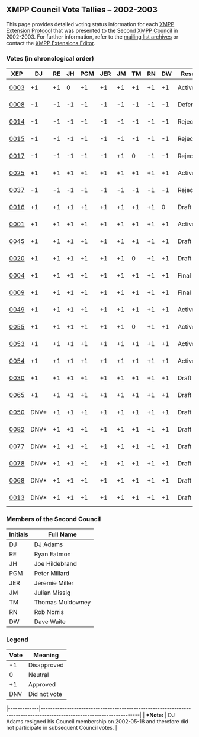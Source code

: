 XMPP Council Vote Tallies – 2002-2003
-------------------------------------

This page provides detailed voting status information for each [XMPP Extension Protocol] that was presented to the Second [XMPP Council] in 2002-2003. For further information, refer to the [mailing list archives] or contact the [XMPP Extensions Editor].

### Votes (in chronological order)

| XEP    | DJ  | RE  | JH  | PGM | JER | JM  | TM  | RN  | DW  | Result   | Date       |
|--------|-----|-----|-----|-----|-----|-----|-----|-----|-----|----------|------------|
| [0003] | +1  | +1  | 0   | +1  | +1  | +1  | +1  | +1  | +1  | Active   | 2002-10-15 |
| [0008] | -1  | -1  | -1  | -1  | -1  | -1  | -1  | -1  | -1  | Deferred | 2002-10-15 |
| [0014] | -1  | -1  | -1  | -1  | -1  | -1  | -1  | -1  | -1  | Rejected | 2002-10-15 |
| [0015] | -1  | -1  | -1  | -1  | -1  | -1  | -1  | -1  | -1  | Rejected | 2002-10-15 |
| [0017] | -1  | -1  | -1  | -1  | -1  | +1  | 0   | -1  | -1  | Rejected | 2002-10-15 |
| [0025] | +1  | +1  | +1  | +1  | +1  | +1  | +1  | +1  | +1  | Active   | 2002-10-15 |
| [0037] | -1  | -1  | -1  | -1  | -1  | -1  | -1  | -1  | -1  | Rejected | 2002-10-15 |
| [0016] | +1  | +1  | +1  | +1  | +1  | +1  | +1  | +1  | 0   | Draft    | 2002-10-22 |
| [0001] | +1  | +1  | +1  | +1  | +1  | +1  | +1  | +1  | +1  | Active   | 2002-11-20 |
| [0045] | +1  | +1  | +1  | +1  | +1  | +1  | +1  | +1  | +1  | Draft    | 2002-11-21 |
| [0020] | +1  | +1  | +1  | +1  | +1  | +1  | 0   | +1  | +1  | Draft  | 2002-12-06 |
| [0004] | +1  | +1  | +1  | +1  | +1  | +1  | +1  | +1  | +1  | Final  | 2002-12-09 |
| [0009] | +1  | +1  | +1  | +1  | +1  | +1  | +1  | +1  | +1  | Final  | 2002-12-09 |
| [0049] | +1  | +1  | +1  | +1  | +1  | +1  | +1  | +1  | +1  | Active | 2003-01-09 |
| [0055] | +1  | +1  | +1  | +1  | +1  | +1  | 0   | +1  | +1  | Active | 2003-01-09 |
| [0053] | +1  | +1  | +1  | +1  | +1  | +1  | +1  | +1  | +1  | Active | 2003-03-20 |
| [0054] | +1    | +1  | +1  | +1  | +1  | +1  | +1  | +1  | +1  | Active | 2003-03-26 |
| [0030] | +1    | +1  | +1  | +1  | +1  | +1  | +1  | +1  | +1  | Draft  | 2003-04-21 |
| [0065] | +1    | +1  | +1  | +1  | +1  | +1  | +1  | +1  | +1  | Draft  | 2003-04-21 |
| [0050] | DNV\* | +1  | +1  | +1  | +1  | +1  | +1  | +1  | +1  | Draft  | 2003-05-19 |
| [0082] | DNV\* | +1  | +1  | +1  | +1  | +1  | +1  | +1  | +1  | Draft  | 2003-05-28 |
| [0077] | DNV\* | +1  | +1  | +1  | +1  | +1  | +1  | +1  | +1  | Draft  | 2003-06-18 |
| [0078] | DNV\* | +1  | +1  | +1  | +1  | +1  | +1  | +1  | +1  | Draft  | 2003-06-18 |
| [0068] | DNV\* | +1  | +1  | +1  | +1  | +1  | +1  | +1  | +1  | Draft  | 2003-08-18 |
| [0013] | DNV\* | +1  | +1  | +1  | +1  | +1  | +1  | +1  | +1  | Draft  | 2003-09-09 |

### Members of the Second Council

| Initials | Full Name        |
|----------|------------------|
| DJ       | DJ Adams         |
| RE       | Ryan Eatmon      |
| JH       | Joe Hildebrand   |
| PGM      | Peter Millard    |
| JER      | Jeremie Miller   |
| JM       | Julian Missig    |
| TM       | Thomas Muldowney |
| RN       | Rob Norris       |
| DW       | Dave Waite       |

### Legend

| Vote | Meaning      |
|------|--------------|
| -1   | Disapproved  |
| 0    | Neutral      |
| +1   | Approved     |
| DNV  | Did not vote |

|-------------|-----------------------------------------------------------------------------------------------------------------------|
| **\*Note:** | DJ Adams resigned his Council membership on 2002-05-18 and therefore did not participate in subsequent Council votes. |

  [XMPP Extension Protocol]: /extensions/
  [XMPP Council]: /council/
  [mailing list archives]: http://mail.jabber.org/pipermail/council/
  [XMPP Extensions Editor]: /extensions/editor.shtml
  [0003]: /extensions/xep-0003.html
  [0008]: /extensions/xep-0008.html
  [0014]: /extensions/xep-0014.html
  [0015]: /extensions/xep-0015.html
  [0017]: /extensions/xep-0017.html
  [0025]: /extensions/xep-0025.html
  [0037]: /extensions/xep-0037.html
  [0016]: /extensions/xep-0016.html
  [0001]: /extensions/xep-0001.html
  [0045]: /extensions/xep-0045.html
  [0020]: /extensions/xep-0020.html
  [0004]: /extensions/xep-0004.html
  [0009]: /extensions/xep-0009.html
  [0049]: /extensions/xep-0049.html
  [0055]: /extensions/xep-0055.html
  [0053]: /extensions/xep-0053.html
  [0054]: /extensions/xep-0054.html
  [0030]: /extensions/xep-0030.html
  [0065]: /extensions/xep-0065.html
  [0050]: /extensions/xep-0050.html
  [0082]: /extensions/xep-0082.html
  [0077]: /extensions/xep-0077.html
  [0078]: /extensions/xep-0078.html
  [0068]: /extensions/xep-0068.html
  [0013]: /extensions/xep-0013.html
